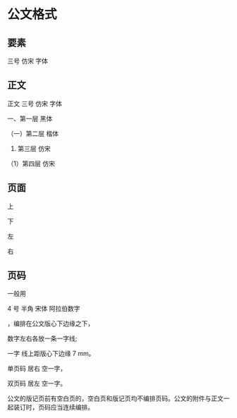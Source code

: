 # 公文格式

## 要素

三号 仿宋 字体



## 正文

正文 三号 仿宋 字体

一、第一层 黑体 

（一）第二层 楷体 

1. 第三层 仿宋

（1）第四层 仿宋





## 页面

上

下

左

右



## 页码

一般用

 4 号 半角 宋体 阿拉伯数字

，编排在公文版心下边缘之下，

数字左右各放一条一字线;

一字 线上距版心下边缘 7 mm。

单页码 居右 空一字，

双页码 居左 空一字。

公文的版记页前有空白页的，空白页和版记页均不编排页码。公文的附件与正文一起装订时，页码应当连续编排。

